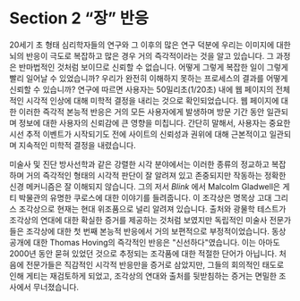 # Section 2 “장” 반응

20세기 초 형태 심리학자들의 연구와 그 이후의 많은 연구 덕분에 우리는 이미지에 대한 뇌의 반응이 극도로 복잡하고 많은 경우 거의 즉각적이라는 것을 알고 있습니다. 그 과정은 반마법적인 것처럼 보이므로 신뢰할 수 없습니다. 어떻게 그렇게 복잡한 일이 그렇게 빨리 일어날 수 있었습니까? 우리가 완전히 이해하지 못하는 프로세스의 결과를 어떻게 신뢰할 수 있습니까? 연구에 따르면 사용자는 50밀리초(1/20초) 내에 웹 페이지의 전체적인 시각적 인상에 대해 미학적 결정을 내리는 것으로 확인되었습니다. 웹 페이지에 대한 이러한 즉각적 본능적 반응은 거의 모든 사용자에게 발생하며 방문 기간 동안 일관되며 정보에 대한 사용자의 신뢰감에 큰 영향을 미칩니다. 간단히 말해서, 사용자는 중요한 시선 추적 이벤트가 시작되기도 전에 사이트의 신뢰성과 권위에 대해 근본적이고 일관되며 지속적인 미학적 결정을 내렸습니다.

미술사 및 진단 방사선학과 같은 강렬한 시각 분야에서는 이러한 종류의 정교하고 복잡하며 거의 즉각적인 형태의 시각적 판단이 잘 알려져 있고 존중되지만 작동하는 정확한 신경 메커니즘은 잘 이해되지 않습니다. 그의 저서 _Blink_ 에서 Malcolm Gladwell은 게티 박물관의 유명한 쿠로스에 대한 이야기를 들려줍니다. 이 조각상은 명목상 고대 그리스 조각상으로 현재는 현대 위조품으로 널리 알려져 있습니다. 출처와 광물학 테스트가 조각상의 연대에 대한 확실한 증거를 제공하는 것처럼 보였지만 독립적인 미술사 전문가들은 조각상에 대한 첫 번째 본능적 반응에서 거의 보편적으로 부정적이었습니다. 동상 공개에 대한 Thomas Hoving의 즉각적인 반응은 "신선하다"였습니다. 이는 아마도 2000년 동안 묻혀 있었던 것으로 추정되는 조각품에 대한 적절한 단어가 아닙니다. 처음에 전문가들은 직감적인 시각적 반응만을 증거로 삼았지만, 그들의 회의적인 태도로 인해 게티는 재검토하게 되었고, 조각상의 연대와 출처를 뒷받침하는 증거는 면밀한 조사에서 무너졌습니다.
